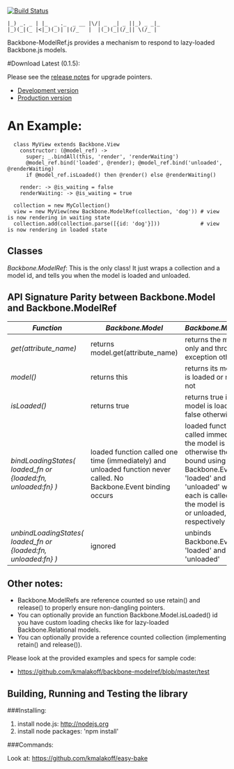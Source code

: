 [![Build Status](https://secure.travis-ci.org/kmalakoff/backbone-modelref.png)](http://travis-ci.org/kmalakoff/backbone-modelref)

````
|_) _. _ | |_  _ ._  _ __ |\/| _  _| _ ||_) _ _|_
|_)(_|(_ |<|_)(_)| |(/_   |  |(_)(_|(/_|| \(/_ |
````

Backbone-ModelRef.js provides a mechanism to respond to lazy-loaded Backbone.js models.

#Download Latest (0.1.5):

Please see the [release notes](https://github.com/kmalakoff/backbone-modelref/blob/master/RELEASE_NOTES.md) for upgrade pointers.

* [Development version](https://raw.github.com/kmalakoff/backbone-modelref/0.1.5/backbone-modelref.js)
* [Production version](https://raw.github.com/kmalakoff/backbone-modelref/0.1.5/backbone-modelref.min.js)

# An Example:

```
  class MyView extends Backbone.View
    constructor: (@model_ref) ->
      super; _.bindAll(this, 'render', 'renderWaiting')
      @model_ref.bind('loaded', @render); @model_ref.bind('unloaded', @renderWaiting)
      if @model_ref.isLoaded() then @render() else @renderWaiting()

    render: -> @is_waiting = false
    renderWaiting: -> @is_waiting = true

  collection = new MyCollection()
  view = new MyView(new Backbone.ModelRef(collection, 'dog')) # view is now rendering in waiting state
  collection.add(collection.parse([{id: 'dog'}]))             # view is now rendering in loaded state
```

Classes
-------
*Backbone.ModelRef*: This is the only class! It just wraps a collection and a model id, and tells you when the model is loaded and unloaded.

API Signature Parity between Backbone.Model and Backbone.ModelRef
-----------------------------------------------------------------

|*Function*|*Backbone.Model*|*Backbone.ModelRef*|
-----------------|--------------|-----------------|
*get(attribute_name)*|returns model.get(attribute_name)|returns the model id only and throws an exception otherwise|
*model()*|returns this|returns its model if it is loaded or null if not|
*isLoaded()*|returns true|returns true if its model is loaded and false otherwise|
*bindLoadingStates( loaded_fn or {loaded:fn, unloaded:fn} )*|loaded function called one time (immediately) and unloaded function never called. No Backbone.Event binding occurs|loaded function called immediately if the model is loaded otherwise they are bound using Backbone.Events 'loaded' and 'unloaded' where each is called when the model is loaded or unloaded, respectively|
*unbindLoadingStates( loaded_fn or {loaded:fn, unloaded:fn} )*|ignored|unbinds Backbone.Events 'loaded' and 'unloaded'|

## Other notes:

* Backbone.ModelRefs are reference counted so use retain() and release() to properly ensure non-dangling pointers.
* You can optionally provide an function Backbone.Model.isLoaded() id you have custom loading checks like for lazy-loaded Backbone.Relational models.
* You can optionally provide a reference counted collection (implementing retain() and release()).

Please look at the provided examples and specs for sample code:

* https://github.com/kmalakoff/backbone-modelref/blob/master/test


Building, Running and Testing the library
-----------------------

###Installing:

1. install node.js: http://nodejs.org
2. install node packages: 'npm install'

###Commands:

Look at: https://github.com/kmalakoff/easy-bake